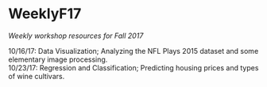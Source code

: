 # WeeklyF17
*Weekly workshop resources for Fall 2017*

10/16/17: Data Visualization; Analyzing the NFL Plays 2015 dataset and some elementary image processing. <br>
10/23/17: Regression and Classification; Predicting housing prices and types of wine cultivars.
